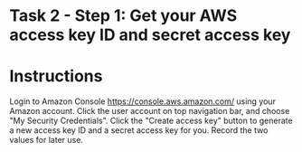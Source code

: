 # Task 2 - Step 1: Get your AWS access key ID and secret access key

  Instructions
  ============

  Login to Amazon Console https://console.aws.amazon.com/ using your Amazon account. Click the user account on
  top navigation bar, and choose "My Security Credentials". Click the "Create access key" button to generate a
  new access key ID and a secret access key for you. Record the two values for later use.
